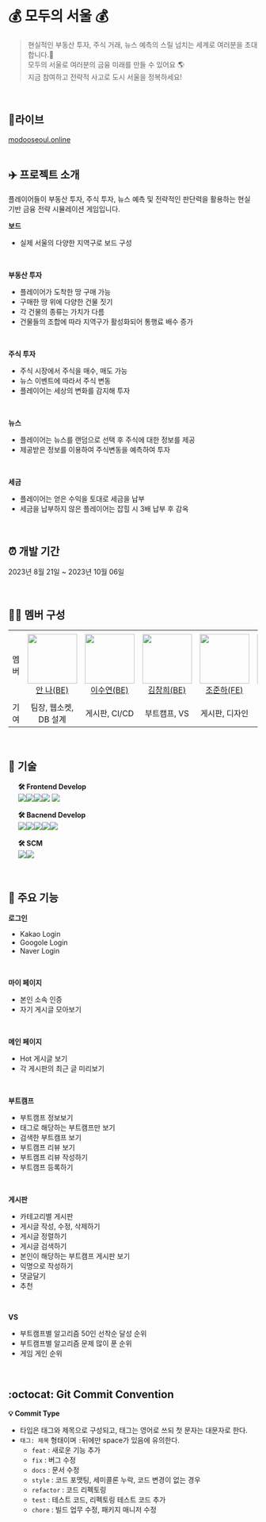 <!-- 대문 이미지 넣기  -->



# 💰 모두의 서울 💰
> 현실적인 부동산 투자, 주식 거래, 뉴스 예측의 스릴 넘치는 세계로 여러분을 초대합니다.💌 <br> 
모두의 서울로 여러분의 금융 미래를 만들 수 있어요 🌎<br> 
지금 참여하고 전략적 사고로 도시 서울을 정복하세요!
<br>

## 🔗라이브
[modooseoul.online](https://modooseoul.online)
<br>
<br>

## ✈️ 프로젝트 소개
플레이어들이 부동산 투자, 주식 투자, 뉴스 예측 및 전략적인 판단력을 활용하는 현실 기반 금융 전략 시뮬레이션 게임입니다.

**보드**
- 실제 서울의 다양한 지역구로 보드 구성
<br>

**부동산 투자**
- 플레이어가 도착한 땅 구매 가능
- 구매한 땅 위에 다양한 건물 짓기
- 각 건물의 종류는 가치가 다름
- 건물들의 조합에 따라 지역구가 활성화되어 통행료 배수 증가
<br>

**주식 투자**
- 주식 시장에서 주식을 매수, 매도 가능
- 뉴스 이벤트에 따라서 주식 변동
- 플레이어는 세상의 변화를 감지해 투자
<br>

**뉴스**
- 플레이어는 뉴스를 랜덤으로 선택 후 주식에 대한 정보를 제공
- 제공받은 정보를 이용하여 주식변동을 예측하여 투자
<br>

**세금**
- 플레이어는 얻은 수익을 토대로 세금을 납부
- 세금을 납부하지 않은 플레이어는 잡힐 시 3배 납부 후 감옥
<br>

## ⏰ 개발 기간
2023년 8월 21일 ~ 2023년 10월 06일

<br>

## 👩‍💻 멤버 구성
<table>
    <tr height="140px">
        <td align="center" width="130px">
            멤버
      </td>
      <td align="center" width="130px">
        <a href="https://github.com/An0401na"><img height="100px" width="100px" src="https://avatars.githubusercontent.com/u/99172832?v=4"/></a>
            <br />
            <a href="https://github.com/An0401na">안 나(BE)</a>
      </td>
       <td align="center" width="130px">
        <a href="https://github.com/yeeeooonn"><img height="100px" width="100px" src="https://avatars.githubusercontent.com/u/73294363?v=4"/></a>
            <br />
            <a href="https://github.com/yeeeooonn">이수연(BE)</a>
      </td> 
      <td align="center" width="130px">
        <a href="https://github.com/changkim1"><img height="100px" width="100px" src="https://file.notion.so/f/s/3b0af5b5-2eb3-4ba3-a570-892596ee9aec/image.png?id=3187fc68-9228-45e6-80ae-dc582624de99&table=block&spaceId=5fa1f5f0-4946-41aa-966b-9a3cd388acd0&expirationTimestamp=1696514400000&signature=UmZv9S31GTye7kRPSRHXWqwMNZKMFxgXfRNmXk7VTOg&downloadName=image.png"/></a>
            <br />
            <a href="https://github.com/changkim1">김창희(BE)</a>
      </td>
      <td align="center" width="130px">
        <a href="https://github.com/archedu-JunhaCho"><img height="100px" width="100px" src="https://avatars.githubusercontent.com/u/122509605?v=4"/></a>
            <br />
            <a href="https://github.com/archedu-JunhaCho">조준하(FE)</a>
      </td>
       <td align="center" width="130px">
        <a href="https://github.com/Baejw0111"><img height="100px" width="100px" src="https://file.notion.so/f/s/048ce6da-d4ce-495d-a7d9-9e437a59e152/%EB%B0%B0%EC%A0%95%EC%9B%90_%EC%A6%9D%EB%AA%85%EC%82%AC%EC%A7%84.jpg?id=5b62ec1d-4280-4d06-ad37-c5e41a06e956&table=block&spaceId=5fa1f5f0-4946-41aa-966b-9a3cd388acd0&expirationTimestamp=1696514400000&signature=DSAJa3Pa5wLhoCNE7YarBAJCBqeUa_Sd4A9uESV2OM4&downloadName=%EB%B0%B0%EC%A0%95%EC%9B%90_%EC%A6%9D%EB%AA%85%EC%82%AC%EC%A7%84.jpg"/></a>
            <br />
            <a href="https://github.com/Baejw0111">배정원(FE)</a>
      </td> 
     <tr/>
    <tr>
        <td align="center" width="130px">
            기여
      </td>
       <td align="center" width="130px">
           팀장, 웹소켓, DB 설계
       </td>
       <td align="center" width="130px">
         게시판, CI/CD
       </td>
       <td align="center" width="130px">
         부트캠프, VS
       </td>
       <td align="center" width="130px">
         게시판, 디자인
       </td>
       <td align="center" width="130px">
         부트캠프, DBA
       </td>
    </tr>
</table>

<br>

## 📌 기술
&nbsp;&nbsp;&nbsp;&nbsp; **🛠 Frontend Develop** <br>
&nbsp;&nbsp;&nbsp;&nbsp;&nbsp;<img src="https://img.shields.io/badge/Typescript-3178C6?style=flat-square&logo=Typescript&logoColor=white"/><img src="https://img.shields.io/badge/React-61DAFB?style=flat-square&logo=React&logoColor=black"/><img src="https://img.shields.io/badge/HTML5-E34F26?style=flat-square&logo=html5&logoColor=white"/><img src="https://img.shields.io/badge/CSS3-1572B6?style=flat-square&logo=css3&logoColor=white"/>
<img src="https://img.shields.io/badge/Redux-1572B6?style=flat-square&logo=redux&logoColor=white"/>


&nbsp;&nbsp;&nbsp;&nbsp; **🛠 Bacnend Develop** <br>
&nbsp;&nbsp;&nbsp;&nbsp;&nbsp;<img src="https://img.shields.io/badge/java-007396?style=flat-square&logo=java&logoColor=white"/><img src="https://img.shields.io/badge/Spring-6DB33F?style=flat-square&logo=Spring&logoColor=white"/><img src="https://img.shields.io/badge/Spring Boot-6DB33F?style=flat-square&logo=Spring Boot&logoColor=yellow"/><img src="https://img.shields.io/badge/MariaDB-003545?style=flat-square&logo=mariaDB&logoColor=white"/><img src="https://img.shields.io/badge/Postman-FF6C37?style=flat-square&logo=Postman&logoColor=white"/><br>

&nbsp;&nbsp;&nbsp;&nbsp; **🛠 SCM** <br>
&nbsp;&nbsp;&nbsp;&nbsp;&nbsp;<img src="https://img.shields.io/badge/Git-F05032?style=flat-square&logo=git&logoColor=white"/><img src="https://img.shields.io/badge/Amazon AWS-232F3E?style=flat-square&logo=amazonaws&logoColor=white"/>



<!--### 📌 기술 선택 이유 [ - 상세보기](https://github.com/jtheeeeee/we_are_traveling/wiki/%EA%B8%B0%EC%88%A0-%EC%84%A0%ED%83%9D-%EC%9D%B4%EC%9C%A0)-->

<br>

## 📌 주요 기능
**로그인**
- Kakao Login
- Googole Login
- Naver Login
<br>

**마이 페이지**
- 본인 소속 인증
- 자기 게시글 모아보기
<br>

**메인 페이지**
- Hot 게시글 보기
- 각 게시판의 최근 글 미리보기
<br>

**부트캠프**
- 부트캠프 정보보기
- 태그로 해당하는 부트캠프만 보기
- 검색한 부트캠프 보기
- 부트캠프 리뷰 보기
- 부트캠프 리뷰 작성하기
- 부트캠프 등록하기
<br>

**게시판**
- 카테고리별 게시판
- 게시글 작성, 수정, 삭제하기
- 게시글 정렬하기
- 게시글 검색하기
- 본인이 해당하는 부트캠프 게시판 보기
- 익명으로 작성하기
- 댓글달기
- 추천
<br>

**VS**
- 부트캠프별 알고리즘 50인 선착순 달성 순위
- 부트캠프별 알고리즘 문제 많이 푼 순위
- 게임 게인 순위
<br>

## :octocat: Git Commit Convention
**:bulb: Commit Type**
- 타입은 태그와 제목으로 구성되고, 태그는 영어로 쓰되 첫 문자는 대문자로 한다.
- `태그: 제목` 형태이며 `:`뒤에만 space가 있음에 유의한다.
    - `feat`  :  새로운 기능 추가
    - `fix`  :  버그 수정
    - `docs`  : 문서 수정
    - `style`  :  코드 포맷팅, 세미콜론 누락, 코드 변경이 없는 경우
    - `refactor`  :  코드 리펙토링
    - `test`  :  테스트 코드, 리펙토링 테스트 코드 추가
    - `chore`  :  빌드 업무 수정, 패키지 매니저 수정
 

<!--### 📌 문제 해결! [ - 상세보기](https://github.com/jtheeeeee/we_are_traveling/wiki/%ED%8A%B8%EB%9F%AC%EB%B8%94-%EC%8A%88%ED%8C%85)-->
